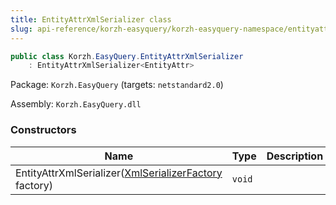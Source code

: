 ```yaml
---
title: EntityAttrXmlSerializer class
slug: api-reference/korzh-easyquery/korzh-easyquery-namespace/entityattrxmlserializer-class
---
```



```csharp
public class Korzh.EasyQuery.EntityAttrXmlSerializer
    : EntityAttrXmlSerializer<EntityAttr>

```
Package: `Korzh.EasyQuery` (targets: `netstandard2.0`)

Assembly: `Korzh.EasyQuery.dll`

### Constructors

| Name | Type | Description | 
| --- | --- | --- | 
| EntityAttrXmlSerializer([XmlSerializerFactory](/api-reference/korzh-easyquery/korzh-easyquery-namespace/xmlserializerfactory-class) factory) | `void` |  |